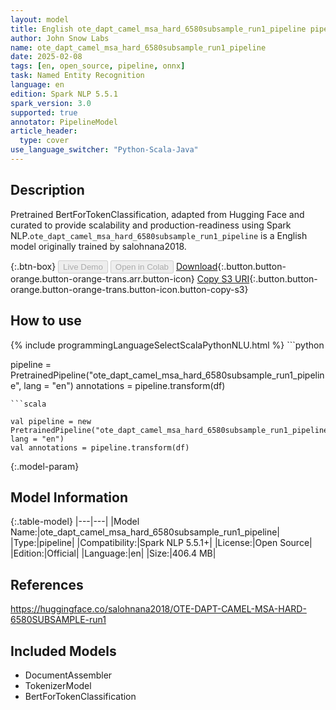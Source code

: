 ```yaml
---
layout: model
title: English ote_dapt_camel_msa_hard_6580subsample_run1_pipeline pipeline BertForTokenClassification from salohnana2018
author: John Snow Labs
name: ote_dapt_camel_msa_hard_6580subsample_run1_pipeline
date: 2025-02-08
tags: [en, open_source, pipeline, onnx]
task: Named Entity Recognition
language: en
edition: Spark NLP 5.5.1
spark_version: 3.0
supported: true
annotator: PipelineModel
article_header:
  type: cover
use_language_switcher: "Python-Scala-Java"
---
```


## Description

Pretrained BertForTokenClassification, adapted from Hugging Face and curated to provide scalability and production-readiness using Spark NLP.`ote_dapt_camel_msa_hard_6580subsample_run1_pipeline` is a English model originally trained by salohnana2018.

{:.btn-box}
<button class="button button-orange" disabled>Live Demo</button>
<button class="button button-orange" disabled>Open in Colab</button>
[Download](https://s3.amazonaws.com/auxdata.johnsnowlabs.com/public/models/ote_dapt_camel_msa_hard_6580subsample_run1_pipeline_en_5.5.1_3.0_1739031509578.zip){:.button.button-orange.button-orange-trans.arr.button-icon}
[Copy S3 URI](s3://auxdata.johnsnowlabs.com/public/models/ote_dapt_camel_msa_hard_6580subsample_run1_pipeline_en_5.5.1_3.0_1739031509578.zip){:.button.button-orange.button-orange-trans.button-icon.button-copy-s3}

## How to use



<div class="tabs-box" markdown="1">
{% include programmingLanguageSelectScalaPythonNLU.html %}
```python

pipeline = PretrainedPipeline("ote_dapt_camel_msa_hard_6580subsample_run1_pipeline", lang = "en")
annotations =  pipeline.transform(df)   

```
```scala

val pipeline = new PretrainedPipeline("ote_dapt_camel_msa_hard_6580subsample_run1_pipeline", lang = "en")
val annotations = pipeline.transform(df)

```
</div>

{:.model-param}
## Model Information

{:.table-model}
|---|---|
|Model Name:|ote_dapt_camel_msa_hard_6580subsample_run1_pipeline|
|Type:|pipeline|
|Compatibility:|Spark NLP 5.5.1+|
|License:|Open Source|
|Edition:|Official|
|Language:|en|
|Size:|406.4 MB|

## References

https://huggingface.co/salohnana2018/OTE-DAPT-CAMEL-MSA-HARD-6580SUBSAMPLE-run1

## Included Models

- DocumentAssembler
- TokenizerModel
- BertForTokenClassification
